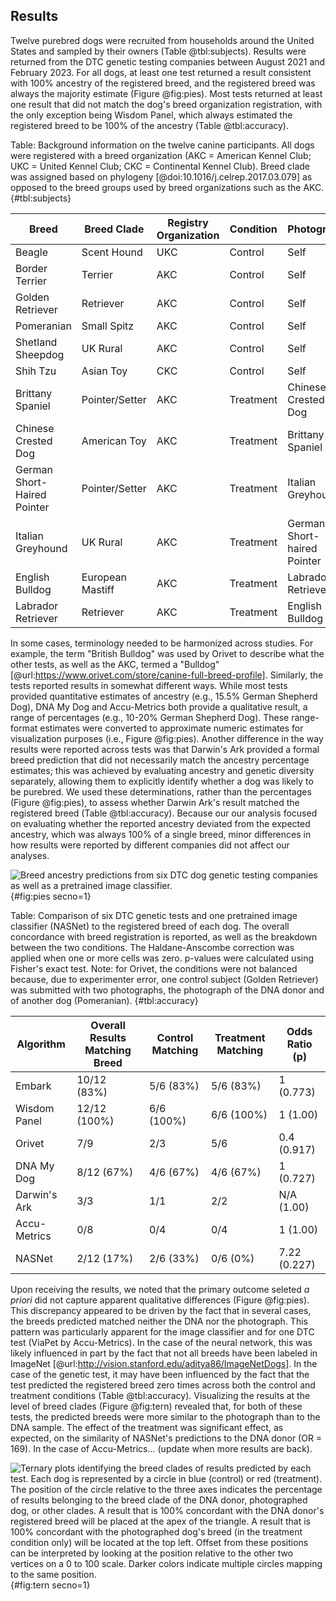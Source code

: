 ## Results

Twelve purebred dogs were recruited from households around the United States and sampled by their owners (Table @tbl:subjects).
Results were returned from the DTC genetic testing companies between August 2021 and February 2023.
For all dogs, at least one test returned a result consistent with 100% ancestry of the registered breed, and the registered breed was always the majority estimate (Figure @fig:pies).
Most tests returned at least one result that did not match the dog's breed organization registration, with the only exception being Wisdom Panel, which always estimated the registered breed to be 100% of the ancestry (Table @tbl:accuracy).

Table: Background information on the twelve canine participants.
All dogs were registered with a breed organization (AKC = American Kennel Club; UKC = United Kennel Club; CKC = Continental Kennel Club).
Breed clade was assigned based on phylogeny [@doi:10.1016/j.celrep.2017.03.079] as opposed to the breed groups used by breed organizations such as the AKC.
{#tbl:subjects}

| Breed                       | Breed Clade      | Registry Organization | Condition | Photograph                 |
| --------------------------- | ---------------- | --------------------- | --------- | -------------------------- |
| Beagle                      | Scent Hound      | UKC                   | Control   | Self                       |
| Border Terrier              | Terrier          | AKC                   | Control   | Self                       |
| Golden Retriever            | Retriever        | AKC                   | Control   | Self                       |
| Pomeranian                  | Small Spitz      | AKC                   | Control   | Self                       |
| Shetland Sheepdog           | UK Rural         | AKC                   | Control   | Self                       |
| Shih Tzu                    | Asian Toy        | CKC                   | Control   | Self                       |
| Brittany Spaniel            | Pointer/Setter   | AKC                   | Treatment | Chinese Crested Dog        |
| Chinese Crested Dog         | American Toy     | AKC                   | Treatment | Brittany Spaniel           |
| German Short-Haired Pointer | Pointer/Setter   | AKC                   | Treatment | Italian Greyhound          |
| Italian Greyhound           | UK Rural         | AKC                   | Treatment | German Short-haired Pointer|
| English Bulldog             | European Mastiff | AKC                   | Treatment | Labrador Retriever         |
| Labrador Retriever          | Retriever        | AKC                   | Treatment | English Bulldog            |

In some cases, terminology needed to be harmonized across studies.
For example, the term "British Bulldog" was used by Orivet to describe what the other tests, as well as the AKC, termed a "Bulldog" [@url:https://www.orivet.com/store/canine-full-breed-profile].
Similarly, the tests reported results in somewhat different ways.
While most tests provided quantitative estimates of ancestry (e.g., 15.5% German Shepherd Dog), DNA My Dog and Accu-Metrics both provide a qualitative result, a range of percentages (e.g., 10-20% German Shepherd Dog).
These range-format estimates were converted to approximate numeric estimates for visualization purposes (i.e., Figure @fig:pies).
Another difference in the way results were reported across tests was that Darwin's Ark provided a formal breed prediction that did not necessarily match the ancestry percentage estimates; this was achieved by evaluating ancestry and genetic diversity separately, allowing them to explicitly identify whether a dog was likely to be purebred.
We used these determinations, rather than the percentages (Figure @fig:pies), to assess whether Darwin Ark's result matched the registered breed (Table @tbl:accuracy).
Because our our analysis focused on evaluating whether the reported ancestry deviated from the expected ancestry, which was always 100% of a single breed, minor differences in how results were reported by different companies did not affect our analyses.

![
**Breed ancestry predictions from six DTC dog genetic testing companies as well as a pretrained image classifier.**
](images/test_results.png){#fig:pies secno=1}

Table: Comparison of six DTC genetic tests and one pretrained image classifier (NASNet) to the registered breed of each dog.
The overall concordance with breed registration is reported, as well as the breakdown between the two conditions.
The Haldane-Anscombe correction was applied when one or more cells was zero.
p-values were calculated using Fisher's exact test.
Note: for Orivet, the conditions were not balanced because, due to experimenter error, one control subject (Golden Retriever) was submitted with two photographs, the photograph of the DNA donor and of another dog (Pomeranian).
{#tbl:accuracy}

| Algorithm         | Overall Results Matching Breed | Control Matching | Treatment Matching | Odds Ratio (p) |
| ----------------- | ------------------------------ | ---------------- | ------------------ | -------------- |
| Embark            | 10/12 (83%)                    | 5/6 (83%)        | 5/6 (83%)          | 1 (0.773)      |
| Wisdom Panel      | 12/12 (100%)                   | 6/6 (100%)       | 6/6 (100%)         | 1 (1.00)       |
| Orivet            | 7/9                            | 2/3              | 5/6                | 0.4 (0.917)    |
| DNA My Dog        | 8/12 (67%)                     | 4/6 (67%)        | 4/6 (67%)          | 1 (0.727)      | 
| Darwin's Ark      | 3/3                            | 1/1              | 2/2                | N/A (1.00)     |
| Accu-Metrics      | 0/8                            | 0/4              | 0/4                | 1 (1.00)       |
| NASNet            | 2/12 (17%)                     | 2/6 (33%)        | 0/6 (0%)           | 7.22 (0.227)   | 

Upon receiving the results, we noted that the primary outcome seleted _a priori_ did not capture apparent qualitative differences (Figure @fig:pies).
This discrepancy appeared to be driven by the fact that in several cases, the breeds predicted matched neither the DNA nor the photograph.
This pattern was particularly apparent for the image classifier and for one DTC test (ViaPet by Accu-Metrics).
In the case of the neural network, this was likely influenced in part by the fact that not all breeds have been labeled in ImageNet [@url:http://vision.stanford.edu/aditya86/ImageNetDogs].
In the case of the genetic test, it may have been influenced by the fact that the test predicted the registered breed zero times across both the control and treatment conditions (Table @tbl:accuracy).
Visualizing the results at the level of breed clades (Figure @fig:tern) revealed that, for both of these tests, the predicted breeds were more similar to the photograph than to the DNA sample.
The effect of the treatment was significant effect, as expected, on the similarity of NASNet's predictions to the DNA donor (OR = 169).
In the case of Accu-Metrics... (update when more results are back).

![
**Ternary plots identifying the breed clades of results predicted by each test.**
Each dog is represented by a circle in blue (control) or red (treatment).
The position of the circle relative to the three axes indicates the percentage of results belonging to the breed clade of the DNA donor, photographed dog, or other clades.
A result that is 100% concordant with the DNA donor's registered breed will be placed at the apex of the triangle.
A result that is 100% concordant with the photographed dog's breed (in the treatment condition only) will be located at the top left.
Offset from these positions can be interpreted by looking at the position relative to the other two vertices on a 0 to 100 scale.
Darker colors indicate multiple circles mapping to the same position.
](images/ternary.jpg){#fig:tern secno=1} 

